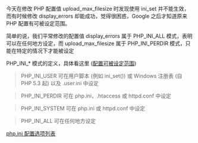 <!-- title:php.ini 配置可修改范围 -->
<!-- keywords:PHP -->

今天在修改 PHP 配置值 upload_max_filesize 时发现使用 ini_set 并不能生效，而有时候修改 display_errors 却能成功，觉得很困惑，Google 之后才知道原来 PHP 配置有可被设定范围。

简单的说，我们平常修改的配置值 display_errors 属于 PHP_INI_ALL 模式，表明可以在任何地方设定，而 upload_max_filesize 属于 PHP_INI_PERDIR 模式，只能在特定的情况下才能被设定

PHP_INI_* 模式的定义，具体看这里 ([配置可被设定范围](https://secure.php.net/manual/zh/configuration.changes.modes.php))

> PHP_INI_USER 可在用户脚本 (例如 ini_set()) 或 Windows 注册表 (自 PHP 5.3 起) 以及 .user.ini 中设定

> PHP_INI_PERDIR 可在 php.ini，.htaccess 或 httpd.conf 中设定

> PHP_INI_SYSTEM 可在 php.ini 或 httpd.conf 中设定

> PHP_INI_ALL 可在任何地方设定

[php.ini 配置选项列表 ](https://secure.php.net/manual/zh/ini.list.php)